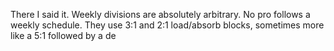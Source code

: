 There I said it. Weekly divisions are absolutely arbitrary. No pro follows a weekly schedule. They use 3:1 and 2:1 load/absorb blocks, sometimes more like a 5:1 followed by a de